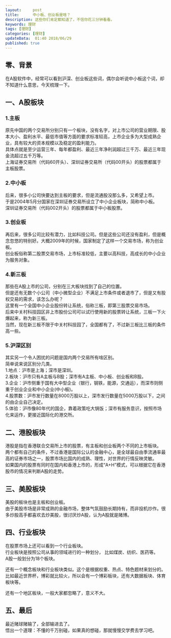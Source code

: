 ```yaml
---   
layout:     post  
title:      中小板、创业板是啥？
description: 这些你们肯定都知道了，不信你花三分钟看看。    
keywords: 理财 
tags: [理财]  
categories: [理财]  
updateData:  01:40 2018/06/29   
published: true   
---  
```




## 零、背景

在A股软件中，经常可以看到沪深、创业板这些词，偶尔会听说中小板这个词，却不知道什么意思，今天梳理一下。   
 

## 一、A股板块  

### 1.主板    


原先中国的两个交易所分别只有一个板块，没有名字，对上市公司的营业期限、股本大小、盈利水平、最低市值等方面的要求标准较高，上市企业多为大型成熟企业，具有较大的资本规模以及稳定的盈利能力。  
具体点就是至少运营三年、每年都盈利、最近三年净利润超过三千万、最近三年现金流超过五千万等。    
上海证券交易所（代码60开头）、深圳证券交易所（代码00开头）的股票都属于主板股票。  


### 2.中小板    

后来，很多小公司快要达到主板的要求，但是流通股没那么多，又希望上市。    
于是2004年5月分国家在深圳证券交易所设立了中小企业板块，简称中小板。    
深圳证券交易所（代码002开头）的股票都属于中小板股票。  

### 3.创业板  

再后来，很多公司比较有潜力，比如科技公司。但是这些公司还没有盈利，但是概念忽悠的特别好。大概2009年的时候，国家制定了这样一个交易市场，称为创业板。    
创业板俗称第二股票交易市场，上市标准较低，主要以高科技，高成长的中小企业为服务对象。    


### 4.新三板  

那些在A股上市的公司，分别在三大板块找到了自己的位置。    
但是还有无数个小公司（中小微型企业）不满足上市条件或者退市了，但是又有股权交易的需求，该怎么办呢？    
这里有一个全国中小企业股份转让系统，俗称三板，即第三股票交易市场。    
后来中关村科技园区非上市股份公司可以试行使用新的股票转让系统，三板一下火爆起来，称为新三板。    
当然，现在新三板不限于中关村科技园了，全国都有了，不过新三板比三板的条件高一些。    


### 5.沪深区别  


其实另一个令人困扰的问题是国内两个交易所有啥区别。  
简单说来说区别分几类。    
1.地点：沪市是上海；深市是深圳。  
2.板块：沪市只有A主板与B股；深市有A主板、中小板、创业板和B股。  
3.企业：沪市侧重于国有大中型企业（银行，钢铁，能源，交通运），而深市则侧重于创业企业和中小企业(中小板)。  
4.股票数：沪市发行数量在8000万股以上，深市发行数量在5000万股以下，之间的由企业自己决定。    
5.体验：沪市像80年代的国企，靠着政策吃大锅饭；深市有服务意识，按照市场化来运作，更接近国际化的港交所。    


## 二、港股板块

港股是指在香港联合交易所上市的股票，有主板和创业板两个不同的上市板块。    
两个都有自己的条件，不过香港是国际公认的金融中心，是全球最自由季流通率最高的证券市场之一，股票市场比国内的成熟、理性，对世界的行情反映灵敏。  
如果国内的股票有同时在国内和香港上市的，形成“A+H”模式，可以根据它在香港股市的情况来判断A股的走势。  

## 三、美股板块

美股的板块也是主板和创业板。    
由于美股市场是非常成熟的金融市场，整体气氛鼓励长期持有，而非投机炒作。很多炒股高手都喜欢去炒美股，很讨厌炒A股，认为A股就是赌博。    


## 四、行业板块  

在股票市场上还可以看到一个行业板块。     
行业板块是按照公司从事的领域进行的一种划分， 比如煤炭、纺织、医药等。    
A股一般划分为18个板块。    


还有一个概念板块和行业板块类似。这个是根据权重、热点、特色题材来划分的。    
比如最近世界杯，博彩就比较火，所以会有一个博彩板块，还有大数据板块、体育板块等。    


还有一个地区板块，一般大家都忽略了，意义不大。    


## 五、最后  

最近赌球赌输了，全部输进去了。  
悟出一个道理：不懂的千万别碰，如果真的想碰，那就慢慢交学费去学习吧。  

